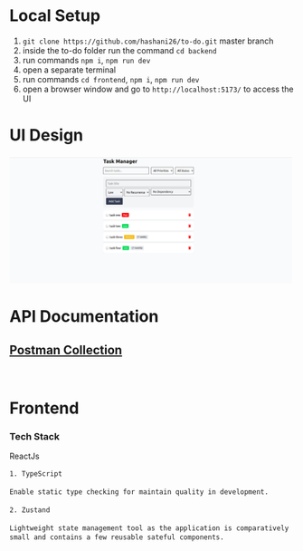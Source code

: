 # Local Setup
1. `git clone https://github.com/hashani26/to-do.git` master branch
2. inside the to-do folder run the command `cd backend`
3. run commands `npm i`, `npm run dev`
4. open a separate terminal
5. run commands `cd frontend`, `npm i`, `npm run dev`
6. open a browser window and go to `http://localhost:5173/` to access the UI

# UI Design

<img src="assets/to do UI design.png" width="500">

<br/>

# API Documentation

## [Postman Collection](https://documenter.getpostman.com/view/4964647/2sAYkHnHSY)
<br/>


# Frontend

### Tech Stack
ReactJs


    1. TypeScript

    Enable static type checking for maintain quality in development.

    2. Zustand

    Lightweight state management tool as the application is comparatively small and contains a few reusable sateful components.

    

     
